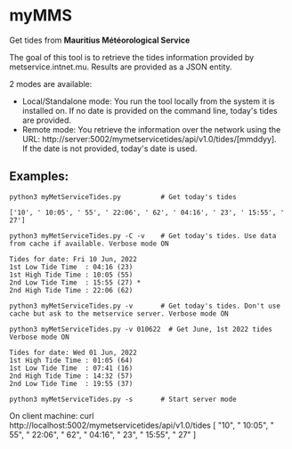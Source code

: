 # myMMS

Get tides from **Mauritius Météorological Service**

The goal of this tool is to retrieve the tides information provided by metservice.intnet.mu.
Results are provided as a JSON entity.

2 modes are available:
- Local/Standalone mode: You run the tool locally from the system it is installed on. If no date is provided on the command line, today's tides are provided.  
- Remote mode: You retrieve the information over the network using the URL: http://server:5002/mymetservicetides/api/v1.0/tides/[mmddyy].  
  If the date is not provided, today's date is used. 

## Examples:

    python3 myMetServiceTides.py          # Get today's tides

    ['10', ' 10:05', ' 55', ' 22:06', ' 62', ' 04:16', ' 23', ' 15:55', ' 27']

    python3 myMetServiceTides.py -C -v    # Get today's tides. Use data from cache if available. Verbose mode ON

    Tides for date: Fri 10 Jun, 2022
    1st Low Tide Time  : 04:16 (23)
    1st High Tide Time : 10:05 (55)
    2nd Low Tide Time  : 15:55 (27) *
    2nd High Tide Time : 22:06 (62)

    python3 myMetServiceTides.py -v       # Get today's tides. Don't use cache but ask to the metservice server. Verbose mode ON

    python3 myMetServiceTides.py -v 010622  # Get June, 1st 2022 tides Verbose mode ON

    Tides for date: Wed 01 Jun, 2022
    1st High Tide Time : 01:05 (64)
    1st Low Tide Time  : 07:41 (16)
    2nd High Tide Time : 14:32 (57)
    2nd Low Tide Time  : 19:55 (37)

    python3 myMetServiceTides.py -s       # Start server mode

  On client machine:
    curl http://localhost:5002/mymetservicetides/api/v1.0/tides
    [
      "10",
      " 10:05",
      " 55",
      " 22:06",
      " 62",
      " 04:16",
      " 23",
      " 15:55",
      " 27"
    ]
